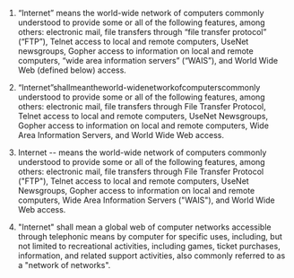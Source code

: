 1. “Internet” means the world-wide network of computers commonly understood to provide some or all of the following features, among others: electronic mail, file transfers through “file transfer protocol” (“FTP”), Telnet access to local and remote computers, UseNet newsgroups, Gopher access to information on local and remote computers, “wide area information servers” (“WAIS”), and World Wide Web (defined below) access.

2. “Internet”shallmeantheworld-widenetworkofcomputerscommonly understood to provide some or all of the following features, among others: electronic mail, file transfers through File Transfer Protocol, Telnet access to local and remote computers, UseNet Newsgroups, Gopher access to information on local and remote computers, Wide Area Information Servers, and World Wide Web access.

3. Internet -- means the world-wide network of computers commonly understood to provide some or all of the following features, among others: electronic mail, file transfers through File Transfer Protocol ("FTP"), Telnet access to local and remote computers, UseNet Newsgroups, Gopher access to information on local and remote computers, Wide Area Information Servers ("WAIS"), and World Wide Web access.

4. "Internet" shall mean a global web of computer networks
accessible through telephonic means by computer for specific uses, including,
but not limited to recreational activities, including games, ticket purchases,
information, and related support activities, also commonly referred to as a
"network of networks".